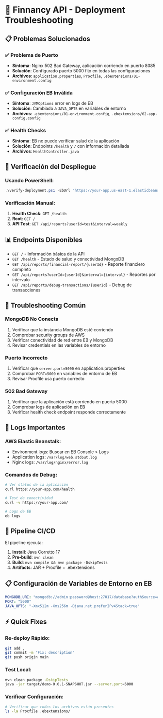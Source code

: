 # 🚀 Finnancy API - Deployment Troubleshooting

## 📋 Problemas Solucionados

### ✅ **Problema de Puerto**
- **Síntoma**: Nginx 502 Bad Gateway, aplicación corriendo en puerto 8085
- **Solución**: Configurado puerto 5000 fijo en todas las configuraciones
- **Archivos**: `application.properties`, `Procfile`, `.ebextensions/01-environment.config`

### ✅ **Configuración EB Inválida**
- **Síntoma**: `JVMOptions` error en logs de EB
- **Solución**: Cambiado a `JAVA_OPTS` en variables de entorno
- **Archivos**: `.ebextensions/01-environment.config`, `.ebextensions/02-app-config.config`

### ✅ **Health Checks**
- **Síntoma**: EB no puede verificar salud de la aplicación
- **Solución**: Endpoints `/health` y `/` con información detallada
- **Archivos**: `HealthController.java`

## 🔧 Verificación del Despliegue

### Usando PowerShell:
```powershell
.\verify-deployment.ps1 -EbUrl "https://your-app.us-east-1.elasticbeanstalk.com"
```

### Verificación Manual:
1. **Health Check**: `GET /health`
2. **Root**: `GET /`
3. **API Test**: `GET /api/reports?userId=test&interval=weekly`

## 📊 Endpoints Disponibles

- `GET /` - Información básica de la API
- `GET /health` - Estado de salud y conectividad MongoDB
- `GET /api/reports/financial-report/{userId}` - Reporte financiero completo
- `GET /api/reports?userId={userId}&interval={interval}` - Reportes por intervalo
- `GET /api/reports/debug-transactions/{userId}` - Debug de transacciones

## 🐛 Troubleshooting Común

### MongoDB No Conecta
1. Verificar que la instancia MongoDB esté corriendo
2. Comprobar security groups de AWS
3. Verificar conectividad de red entre EB y MongoDB
4. Revisar credentials en las variables de entorno

### Puerto Incorrecto
1. Verificar que `server.port=5000` en application.properties
2. Comprobar `PORT=5000` en variables de entorno de EB
3. Revisar Procfile usa puerto correcto

### 502 Bad Gateway
1. Verificar que la aplicación está corriendo en puerto 5000
2. Comprobar logs de aplicación en EB
3. Verificar health check endpoint responde correctamente

## 📝 Logs Importantes

### AWS Elastic Beanstalk:
- Environment logs: Buscar en EB Console > Logs
- Application logs: `/var/log/web.stdout.log`
- Nginx logs: `/var/log/nginx/error.log`

### Comandos de Debug:
```bash
# Ver status de la aplicación
curl https://your-app.com/health

# Test de conectividad
curl -v https://your-app.com/

# Logs de EB
eb logs
```

## 🔄 Pipeline CI/CD

El pipeline ejecuta:
1. **Install**: Java Corretto 17
2. **Pre-build**: `mvn clean`
3. **Build**: `mvn compile && mvn package -DskipTests`
4. **Artifacts**: JAR + Procfile + .ebextensions

## 📋 Configuración de Variables de Entorno en EB

```yaml
MONGODB_URI: "mongodb://admin:password@host:27017/database?authSource=admin"
PORT: "5000"
JAVA_OPTS: "-Xmx512m -Xms256m -Djava.net.preferIPv4Stack=true"
```

## ⚡ Quick Fixes

### Re-deploy Rápido:
```bash
git add .
git commit -m "Fix: description"
git push origin main
```

### Test Local:
```bash
mvn clean package -DskipTests
java -jar target/demo-0.0.1-SNAPSHOT.jar --server.port=5000
```

### Verificar Configuración:
```bash
# Verificar que todos los archivos están presentes
ls -la Procfile .ebextensions/
```
